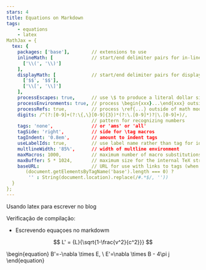 ```yaml
---
stars: 4
title: Equations on Markdown
tags:
	- equations
	- latex
MathJax = {
  tex: {
    packages: ['base'],        // extensions to use
    inlineMath: [              // start/end delimiter pairs for in-line math
      ['\\(', '\\)']
    ],
    displayMath: [             // start/end delimiter pairs for display math
      ['$$', '$$'],
      ['\\[', '\\]']
    ],
    processEscapes: true,      // use \$ to produce a literal dollar sign
    processEnvironments: true, // process \begin{xxx}...\end{xxx} outside math mode
    processRefs: true,         // process \ref{...} outside of math mode
    digits: /^(?:[0-9]+(?:\{,\}[0-9]{3})*(?:\.[0-9]*)?|\.[0-9]+)/,
                               // pattern for recognizing numbers
    tags: 'none',              // or 'ams' or 'all'
    tagSide: 'right',          // side for \tag macros
    tagIndent: '0.8em',        // amount to indent tags
    useLabelIds: true,         // use label name rather than tag for ids
    multlineWidth: '85%',      // width of multline environment
    maxMacros: 1000,           // maximum number of macro substitutions per expression
    maxBuffer: 5 * 1024,       // maximum size for the internal TeX string (5K)
    baseURL:                   // URL for use with links to tags (when there is a <base> tag in effect)
       (document.getElementsByTagName('base').length === 0) ?
        '' : String(document.location).replace(/#.*$/, ''))
  }
};
---
```


Usando latex para escrever no blog

Verificação de compilação:
- Escrevendo equaçoes no markdowm

$$
 L' = {L}{\sqrt{1-\frac{v^2}{c^2}}}
$$

\begin{equation}
       	B'=-\nabla \times E, \\	
       	E'=\nabla \times B - 4\pi j
\end{equation}









